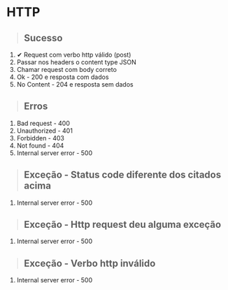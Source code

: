 # HTTP

> ## Sucesso
1. ✔ Request com verbo http válido (post)
2. Passar nos headers o content type JSON
3. Chamar request com body correto
4. Ok - 200 e resposta com dados
5. No Content - 204 e resposta sem dados

> ## Erros
1. Bad request - 400
2. Unauthorized - 401
3. Forbidden - 403
4. Not found - 404
5. Internal server error - 500

> ## Exceção - Status code diferente dos citados acima
1. Internal server error - 500

> ## Exceção - Http request deu alguma exceção
1. Internal server error - 500

> ## Exceção - Verbo http inválido
1. Internal server error - 500
